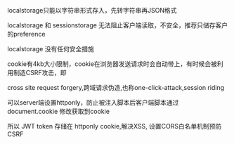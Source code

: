 localstorage只能以字符串形式存入，先转字符串再JSON格式



localstorage 和 sessionstorage 无法阻止客户端读取，不安全，推荐只储存客户的preference

localstorage 没有任何安全措施



cookie有4kb大小限制，cookie在浏览器发送请求时会自动带上，有时候会被利用制造CSRF攻击，即

cross site request forgery,跨域请求伪造,也称one-click-attack,session riding

可以server端设置httponly，防止被注入脚本后客户端脚本通过 document.cookie 修改获取到cookie

所以 JWT token 存储在 httponly cookie,解决XSS, 设置CORS白名单机制预防CSRF
